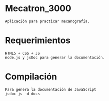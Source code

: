 # Mecatron_3000
    Aplicación para practicar mecanografía.
    
# Requerimientos
    HTML5 + CSS + JS
    node.js y jsDoc para generar la documentación.

# Compilación
    Para genera la documentación de JavaScript
    jsdoc js -d docs